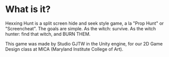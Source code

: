 # What is it?
Hexxing Hunt is a split screen hide and seek style game, a la "Prop Hunt" or "Screencheat". The goals are simple. As the witch: survive. As the witch hunter: find that witch, and BURN THEM.

This game was made by Studio GJTW in the Unity engine, for our 2D Game Design class at MICA (Maryland Institute College of Art).
